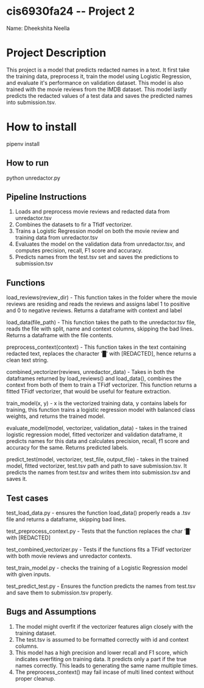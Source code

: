 # cis6930fa24 -- Project 2

Name: Dheekshita Neella

# Project Description
This project is a model that predicts redacted names in a text. It first take the training data, preprocess it, train the model using Logistic Regression, and evaluate it's performance on validation dataset. This model is also trained with the movie reviews from the IMDB dataset. This model lastly predicts the redacted values of a test data and saves the predicted names into submission.tsv. 


# How to install
pipenv install

## How to run
python unredactor.py

## Pipeline Instructions
1. Loads and preprocess movie reviews and redacted data from unredactor.tsv
2. Combines the datasets to fir a Tfidf vectorizer.
3. Trains a Logistic Regression model on both the movie review and training data from unredactor.tsv
4. Evaluates the model on the validation data from unredactor.tsv, and computes precision, recall, F1 score and accuracy.
5. Predicts names from the test.tsv set and saves the predictions to submission.tsv

## Functions
load_reviews(review_dir) - This function takes in the folder where the movie reviews are residing and reads the reviews and assigns label 1 to positive and 0 to negative reviews. Returns a dataframe with context and label

load_data(file_path) - This function takes the path to the unredactor.tsv file, reads the file with split, name and context columns, skipping the bad lines. Returns a dataframe with the file contents.

preprocess_context(context) - This function takes in the text containing redacted text, replaces the character '█' with [REDACTED], hence returns a clean text string.

combined_vectorizer(reviews, unredactor_data) - Takes in both the dataframes returned by load_reviews() and load_data(), combines the context from both of them to train a TFidf vectorizer. This function returns a fitted TFidf vectorizer, that would be useful for feature extraction.

train_model(x, y) - x is the vectorized training data, y contains labels for training, this function trains a logistic regression model with balanced class weights, and returns the trained model.

evaluate_model(model, vectorizer, validation_data) - takes in the trained logistic regression model, fitted vectorizer and validation dataframe, it predicts names for this data and calculates precision, recall, f1 score and accuracy for the same. Returns predicted labels.

predict_test(model, vectorizer, test_file, output_file) - takes in the trained model, fitted vectorizer, test.tsv path and path to save submission.tsv. It predicts the names from test.tsv and writes them into submission.tsv and saves it.



## Test cases
test_load_data.py - ensures the function load_data() properly reads a .tsv file and returns a dataframe, skipping bad lines.

test_preprocess_context.py - Tests that the function replaces the char '█' with [REDACTED]

test_combined_vectorizer.py - Tests if the functions fits a TFidf vectorizer with both movie reviews and unredactor contexts.

test_train_model.py - checks the training of a Logistic Regression model with given inputs.

test_predict_test.py - Ensures the function predicts the names from test.tsv and save them to submission.tsv properly.


## Bugs and Assumptions
1. The model might overfit if the vectorizer features align closely with the training dataset.
2. The test.tsv is assumed to be formatted correctly with id and context columns.
3. This model has a high precision and lower recall and F1 score, which indicates overfiting on training data. It predicts only a part if the true names correctly. This leads to generating the same name multiple times. 
4. The preprocess_context() may fail incase of multi lined context without proper cleanup.





